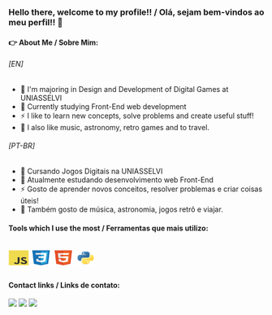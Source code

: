 ### Hello there, welcome to my profile!! / Olá, sejam bem-vindos ao meu perfil!! 👋

#### :point_right: About Me / Sobre Mim:

###### [EN]

- 🌱 I'm majoring in Design and Development of Digital Games at UNIASSELVI
- 🔭 Currently studying Front-End web development
- ⚡ I like to learn new concepts, solve problems and create useful stuff!
- 💬 I also like music, astronomy, retro games and to travel.

###### [PT-BR]

- 🌱 Cursando Jogos Digitais na UNIASSELVI
- 🔭 Atualmente estudando desenvolvimento web Front-End
- ⚡ Gosto de aprender novos conceitos, resolver problemas e criar coisas úteis!
- 💬 Também gosto de música, astronomia, jogos retrô e viajar.

#### Tools which I use the most / Ferramentas que mais utilizo:

<div style="display: inline_block"><br>
  <img align="center" alt="luis-JS" height="30" width="40" src="https://raw.githubusercontent.com/devicons/devicon/master/icons/javascript/javascript-original.svg">
  <img align="center" alt="luis-CSS" height="30" width="40" src="https://raw.githubusercontent.com/devicons/devicon/master/icons/css3/css3-original.svg">
  <img align="center" alt="luis-HTML" height="30" width="40" src="https://raw.githubusercontent.com/devicons/devicon/master/icons/html5/html5-original.svg">
  <img align="center" alt="luis-Python" height="30" width="40" src="https://raw.githubusercontent.com/devicons/devicon/master/icons/python/python-original.svg">
</div>
  
##

#### Contact links / Links de contato:
  
<div> 
  <a href="https://api.whatsapp.com/send?phone=5548984206403" target="_blank"><img src="https://img.shields.io/badge/WhatsApp-2BB35E?style=for-the-badge&logo=whatsapp&logoColor=white" target="_blank"></a>
  <a href="https://instagram.com/luisedupacheco?utm_medium=copy_link" target="_blank"><img src="https://img.shields.io/badge/Instagram-B91253?style=for-the-badge&logo=instagram&logoColor=white" target="_blank"></a>
  <a href = "mailto:luisedupacheco@hotmail.com"><img src="https://img.shields.io/badge/-Gmail-D51007?style=for-the-badge&logo=gmail&logoColor=white" target="_blank"></a>
</div>
